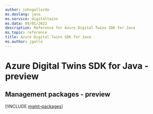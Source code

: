 ```yaml
---
author: johngallardo
ms.devlang: java
ms.service: digitaltwins
ms.data: 09/01/2022
description: Reference for Azure Digital Twins SDK for Java
ms.topic: reference
title: Azure Digital Twins SDK for Java
ms.author: jgalla
---
```

# Azure Digital Twins SDK for Java - preview

## Management packages - preview
[!INCLUDE [mgmt-packages](digital-twins-mgmt-index.md)]